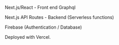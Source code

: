 Next.js/React - Front end
Graphql

Next.js API Routes - Backend (Serverless functions)

Firebase (Authentication / Database)

Deployed with Vercel.
